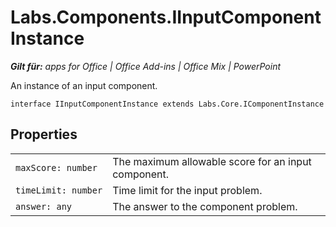 
# Labs.Components.IInputComponentInstance

 _**Gilt für:** apps for Office | Office Add-ins | Office Mix | PowerPoint_

An instance of an input component.

```
interface IInputComponentInstance extends Labs.Core.IComponentInstance
```


## Properties


|||
|:-----|:-----|
| `maxScore: number`|The maximum allowable score for an input component.|
| `timeLimit: number`|Time limit for the input problem.|
| `answer: any`|The answer to the component problem.|
